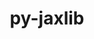 ---
title: "py-jaxlib"
layout: cache
categories: [package, develop]
meta: {"versions": ["0.4.23", "0.4.3", "0.4.30", "0.4.31"], "compilers": ["gcc@=11.4.0", "gcc@=9.4.0"], "oss": ["ubuntu20.04", "ubuntu22.04"], "platforms": ["linux"], "targets": ["neoverse_v1", "ppc64le", "x86_64_v3"], "stacks": ["e4s", "e4s-neoverse_v1", "e4s-power", "ml-linux-x86_64-cpu", "ml-linux-x86_64-cuda", "root"], "num_specs": 104, "num_specs_by_stack": {"root": 104, "e4s-power": 2, "e4s-neoverse_v1": 3, "ml-linux-x86_64-cuda": 5, "ml-linux-x86_64-cpu": 5, "e4s": 3}}
spec_details: [{"hash": "nntfherfymv25633htbvyxkzvrgdyaji", "compiler": "gcc@=9.4.0", "versions": ["0.4.3"], "os": "ubuntu20.04", "platform": "linux", "target": "ppc64le", "variants": ["build_system=python_pip", "+cuda", "cuda_arch=70", "+nccl"], "stacks": ["root"], "size": "-", "tarball": "https://binaries.spack.io/develop/build_cache/linux-ubuntu20.04-ppc64le/gcc-9.4.0/py-jaxlib-0.4.3/linux-ubuntu20.04-ppc64le-gcc-9.4.0-py-jaxlib-0.4.3-nntfherfymv25633htbvyxkzvrgdyaji.spack"}, {"hash": "clje7fkpceubfgg6ws27oqv65dinsjg2", "compiler": "gcc@=9.4.0", "versions": ["0.4.3"], "os": "ubuntu20.04", "platform": "linux", "target": "ppc64le", "variants": ["build_system=python_pip", "+cuda", "cuda_arch=70", "+nccl"], "stacks": ["root"], "size": "-", "tarball": "https://binaries.spack.io/develop/build_cache/linux-ubuntu20.04-ppc64le/gcc-9.4.0/py-jaxlib-0.4.3/linux-ubuntu20.04-ppc64le-gcc-9.4.0-py-jaxlib-0.4.3-clje7fkpceubfgg6ws27oqv65dinsjg2.spack"}, {"hash": "3no2qofm3l5owxibjjbk7opf4zzcwise", "compiler": "gcc@=9.4.0", "versions": ["0.4.3"], "os": "ubuntu20.04", "platform": "linux", "target": "ppc64le", "variants": ["build_system=python_pip", "+cuda", "cuda_arch=70", "+nccl"], "stacks": ["root"], "size": "-", "tarball": "https://binaries.spack.io/develop/build_cache/linux-ubuntu20.04-ppc64le/gcc-9.4.0/py-jaxlib-0.4.3/linux-ubuntu20.04-ppc64le-gcc-9.4.0-py-jaxlib-0.4.3-3no2qofm3l5owxibjjbk7opf4zzcwise.spack"}, {"hash": "ibgegbc345wtgybw6ymg6hrmlwdoqz2a", "compiler": "gcc@=9.4.0", "versions": ["0.4.3"], "os": "ubuntu20.04", "platform": "linux", "target": "ppc64le", "variants": ["build_system=python_pip", "+cuda", "cuda_arch=70", "+nccl"], "stacks": ["root"], "size": "-", "tarball": "https://binaries.spack.io/develop/build_cache/linux-ubuntu20.04-ppc64le/gcc-9.4.0/py-jaxlib-0.4.3/linux-ubuntu20.04-ppc64le-gcc-9.4.0-py-jaxlib-0.4.3-ibgegbc345wtgybw6ymg6hrmlwdoqz2a.spack"}, {"hash": "zfupoo3jte5at7wsnilsneavvwzb6sok", "compiler": "gcc@=9.4.0", "versions": ["0.4.3"], "os": "ubuntu20.04", "platform": "linux", "target": "ppc64le", "variants": ["build_system=python_pip", "+cuda", "cuda_arch=70", "+nccl"], "stacks": ["root"], "size": "-", "tarball": "https://binaries.spack.io/develop/build_cache/linux-ubuntu20.04-ppc64le/gcc-9.4.0/py-jaxlib-0.4.3/linux-ubuntu20.04-ppc64le-gcc-9.4.0-py-jaxlib-0.4.3-zfupoo3jte5at7wsnilsneavvwzb6sok.spack"}, {"hash": "oixwnovszff2uqmxmrdvyxl2s6ms5b2y", "compiler": "gcc@=9.4.0", "versions": ["0.4.3"], "os": "ubuntu20.04", "platform": "linux", "target": "ppc64le", "variants": ["build_system=python_pip", "+cuda", "cuda_arch=70", "+nccl"], "stacks": ["root"], "size": "-", "tarball": "https://binaries.spack.io/develop/build_cache/linux-ubuntu20.04-ppc64le/gcc-9.4.0/py-jaxlib-0.4.3/linux-ubuntu20.04-ppc64le-gcc-9.4.0-py-jaxlib-0.4.3-oixwnovszff2uqmxmrdvyxl2s6ms5b2y.spack"}, {"hash": "l6idh5wvpmvnp6xyhm6hokb6hav5qjob", "compiler": "gcc@=9.4.0", "versions": ["0.4.3"], "os": "ubuntu20.04", "platform": "linux", "target": "ppc64le", "variants": ["build_system=python_pip", "+cuda", "cuda_arch=70", "+nccl"], "stacks": ["root", "e4s-power"], "size": "-", "tarball": "https://binaries.spack.io/develop/build_cache/linux-ubuntu20.04-ppc64le/gcc-9.4.0/py-jaxlib-0.4.3/linux-ubuntu20.04-ppc64le-gcc-9.4.0-py-jaxlib-0.4.3-l6idh5wvpmvnp6xyhm6hokb6hav5qjob.spack"}, {"hash": "yoya4fgtpunq3fmqo3n3tgjlbvpc7jwk", "compiler": "gcc@=9.4.0", "versions": ["0.4.3"], "os": "ubuntu20.04", "platform": "linux", "target": "ppc64le", "variants": ["build_system=python_pip", "+cuda", "cuda_arch=70", "+nccl"], "stacks": ["root"], "size": "-", "tarball": "https://binaries.spack.io/develop/build_cache/linux-ubuntu20.04-ppc64le/gcc-9.4.0/py-jaxlib-0.4.3/linux-ubuntu20.04-ppc64le-gcc-9.4.0-py-jaxlib-0.4.3-yoya4fgtpunq3fmqo3n3tgjlbvpc7jwk.spack"}, {"hash": "qxrv32c3se6dvoa3yxkkghx45ljqweff", "compiler": "gcc@=9.4.0", "versions": ["0.4.3"], "os": "ubuntu20.04", "platform": "linux", "target": "ppc64le", "variants": ["build_system=python_pip", "+cuda", "cuda_arch=70", "+nccl"], "stacks": ["root"], "size": "-", "tarball": "https://binaries.spack.io/develop/build_cache/linux-ubuntu20.04-ppc64le/gcc-9.4.0/py-jaxlib-0.4.3/linux-ubuntu20.04-ppc64le-gcc-9.4.0-py-jaxlib-0.4.3-qxrv32c3se6dvoa3yxkkghx45ljqweff.spack"}, {"hash": "ntjtpedukfjrj3zj5cwd7vs34atxjlve", "compiler": "gcc@=9.4.0", "versions": ["0.4.3"], "os": "ubuntu20.04", "platform": "linux", "target": "ppc64le", "variants": ["build_system=python_pip", "+cuda", "cuda_arch=70", "+nccl"], "stacks": ["root"], "size": "-", "tarball": "https://binaries.spack.io/develop/build_cache/linux-ubuntu20.04-ppc64le/gcc-9.4.0/py-jaxlib-0.4.3/linux-ubuntu20.04-ppc64le-gcc-9.4.0-py-jaxlib-0.4.3-ntjtpedukfjrj3zj5cwd7vs34atxjlve.spack"}, {"hash": "2uvq2be4shsz3xwl4xepux7yjhccbz3i", "compiler": "gcc@=9.4.0", "versions": ["0.4.3"], "os": "ubuntu20.04", "platform": "linux", "target": "ppc64le", "variants": ["build_system=python_pip", "+cuda", "cuda_arch=70", "+nccl"], "stacks": ["root"], "size": "-", "tarball": "https://binaries.spack.io/develop/build_cache/linux-ubuntu20.04-ppc64le/gcc-9.4.0/py-jaxlib-0.4.3/linux-ubuntu20.04-ppc64le-gcc-9.4.0-py-jaxlib-0.4.3-2uvq2be4shsz3xwl4xepux7yjhccbz3i.spack"}, {"hash": "l5uoyx3kmbgth3s2qti2gis72ibahydq", "compiler": "gcc@=9.4.0", "versions": ["0.4.3"], "os": "ubuntu20.04", "platform": "linux", "target": "ppc64le", "variants": ["build_system=python_pip", "+cuda", "cuda_arch=70", "+nccl"], "stacks": ["root"], "size": "-", "tarball": "https://binaries.spack.io/develop/build_cache/linux-ubuntu20.04-ppc64le/gcc-9.4.0/py-jaxlib-0.4.3/linux-ubuntu20.04-ppc64le-gcc-9.4.0-py-jaxlib-0.4.3-l5uoyx3kmbgth3s2qti2gis72ibahydq.spack"}, {"hash": "2wivnye5gb2biedoqs25h2wwj56ya5ut", "compiler": "gcc@=9.4.0", "versions": ["0.4.3"], "os": "ubuntu20.04", "platform": "linux", "target": "ppc64le", "variants": ["build_system=python_pip", "+cuda", "cuda_arch=70", "+nccl"], "stacks": ["root", "e4s-power"], "size": "-", "tarball": "https://binaries.spack.io/develop/build_cache/linux-ubuntu20.04-ppc64le/gcc-9.4.0/py-jaxlib-0.4.3/linux-ubuntu20.04-ppc64le-gcc-9.4.0-py-jaxlib-0.4.3-2wivnye5gb2biedoqs25h2wwj56ya5ut.spack"}, {"hash": "uvz35ggcmqo2esubrdgpij465rz7srdy", "compiler": "gcc@=9.4.0", "versions": ["0.4.3"], "os": "ubuntu20.04", "platform": "linux", "target": "ppc64le", "variants": ["build_system=python_pip", "+cuda", "cuda_arch=70", "+nccl"], "stacks": ["root"], "size": "-", "tarball": "https://binaries.spack.io/develop/build_cache/linux-ubuntu20.04-ppc64le/gcc-9.4.0/py-jaxlib-0.4.3/linux-ubuntu20.04-ppc64le-gcc-9.4.0-py-jaxlib-0.4.3-uvz35ggcmqo2esubrdgpij465rz7srdy.spack"}, {"hash": "3aphfngzz5eldvwsu2ztcozqtwmgegi4", "compiler": "gcc@=11.4.0", "versions": ["0.4.30"], "os": "ubuntu22.04", "platform": "linux", "target": "neoverse_v1", "variants": ["build_system=python_pip", "~cuda"], "stacks": ["root"], "size": "-", "tarball": "https://binaries.spack.io/develop/build_cache/linux-ubuntu22.04-neoverse_v1/gcc-11.4.0/py-jaxlib-0.4.30/linux-ubuntu22.04-neoverse_v1-gcc-11.4.0-py-jaxlib-0.4.30-3aphfngzz5eldvwsu2ztcozqtwmgegi4.spack"}, {"hash": "vsmhw2ftmdym25b7lvuwe7i6kf32vb3j", "compiler": "gcc@=11.4.0", "versions": ["0.4.30"], "os": "ubuntu22.04", "platform": "linux", "target": "neoverse_v1", "variants": ["build_system=python_pip", "~cuda"], "stacks": ["root"], "size": "-", "tarball": "https://binaries.spack.io/develop/build_cache/linux-ubuntu22.04-neoverse_v1/gcc-11.4.0/py-jaxlib-0.4.30/linux-ubuntu22.04-neoverse_v1-gcc-11.4.0-py-jaxlib-0.4.30-vsmhw2ftmdym25b7lvuwe7i6kf32vb3j.spack"}, {"hash": "2nomwnpu2aodnya5jkmaji3bowjsmmbs", "compiler": "gcc@=11.4.0", "versions": ["0.4.30"], "os": "ubuntu22.04", "platform": "linux", "target": "neoverse_v1", "variants": ["build_system=python_pip", "~cuda"], "stacks": ["root"], "size": "-", "tarball": "https://binaries.spack.io/develop/build_cache/linux-ubuntu22.04-neoverse_v1/gcc-11.4.0/py-jaxlib-0.4.30/linux-ubuntu22.04-neoverse_v1-gcc-11.4.0-py-jaxlib-0.4.30-2nomwnpu2aodnya5jkmaji3bowjsmmbs.spack"}, {"hash": "r2lbsfrqhzmykmcy7l4qmd5sffglg7qp", "compiler": "gcc@=11.4.0", "versions": ["0.4.30"], "os": "ubuntu22.04", "platform": "linux", "target": "neoverse_v1", "variants": ["build_system=python_pip", "~cuda"], "stacks": ["root"], "size": "-", "tarball": "https://binaries.spack.io/develop/build_cache/linux-ubuntu22.04-neoverse_v1/gcc-11.4.0/py-jaxlib-0.4.30/linux-ubuntu22.04-neoverse_v1-gcc-11.4.0-py-jaxlib-0.4.30-r2lbsfrqhzmykmcy7l4qmd5sffglg7qp.spack"}, {"hash": "tjw5x4qpfk3odnllgqcbkiwyvumqiny3", "compiler": "gcc@=11.4.0", "versions": ["0.4.30"], "os": "ubuntu22.04", "platform": "linux", "target": "neoverse_v1", "variants": ["build_system=python_pip", "~cuda"], "stacks": ["root"], "size": "-", "tarball": "https://binaries.spack.io/develop/build_cache/linux-ubuntu22.04-neoverse_v1/gcc-11.4.0/py-jaxlib-0.4.30/linux-ubuntu22.04-neoverse_v1-gcc-11.4.0-py-jaxlib-0.4.30-tjw5x4qpfk3odnllgqcbkiwyvumqiny3.spack"}, {"hash": "gowz77ffsnzhrktikqsovae6zyhgciik", "compiler": "gcc@=11.4.0", "versions": ["0.4.30"], "os": "ubuntu22.04", "platform": "linux", "target": "neoverse_v1", "variants": ["build_system=python_pip", "~cuda"], "stacks": ["root"], "size": "-", "tarball": "https://binaries.spack.io/develop/build_cache/linux-ubuntu22.04-neoverse_v1/gcc-11.4.0/py-jaxlib-0.4.30/linux-ubuntu22.04-neoverse_v1-gcc-11.4.0-py-jaxlib-0.4.30-gowz77ffsnzhrktikqsovae6zyhgciik.spack"}, {"hash": "bfxlvdqyk4y2w444kcpnnjdg5pl3qjlj", "compiler": "gcc@=11.4.0", "versions": ["0.4.30"], "os": "ubuntu22.04", "platform": "linux", "target": "neoverse_v1", "variants": ["build_system=python_pip", "~cuda"], "stacks": ["root"], "size": "-", "tarball": "https://binaries.spack.io/develop/build_cache/linux-ubuntu22.04-neoverse_v1/gcc-11.4.0/py-jaxlib-0.4.30/linux-ubuntu22.04-neoverse_v1-gcc-11.4.0-py-jaxlib-0.4.30-bfxlvdqyk4y2w444kcpnnjdg5pl3qjlj.spack"}, {"hash": "aqk5p4tuamuypzwhvg7fw3tfeiqyrvoc", "compiler": "gcc@=11.4.0", "versions": ["0.4.30"], "os": "ubuntu22.04", "platform": "linux", "target": "neoverse_v1", "variants": ["build_system=python_pip", "~cuda"], "stacks": ["root"], "size": "-", "tarball": "https://binaries.spack.io/develop/build_cache/linux-ubuntu22.04-neoverse_v1/gcc-11.4.0/py-jaxlib-0.4.30/linux-ubuntu22.04-neoverse_v1-gcc-11.4.0-py-jaxlib-0.4.30-aqk5p4tuamuypzwhvg7fw3tfeiqyrvoc.spack"}, {"hash": "yfzenu2phsl72dq5y4vl2nxuztj3ye2n", "compiler": "gcc@=11.4.0", "versions": ["0.4.30"], "os": "ubuntu22.04", "platform": "linux", "target": "neoverse_v1", "variants": ["build_system=python_pip", "~cuda"], "stacks": ["root"], "size": "-", "tarball": "https://binaries.spack.io/develop/build_cache/linux-ubuntu22.04-neoverse_v1/gcc-11.4.0/py-jaxlib-0.4.30/linux-ubuntu22.04-neoverse_v1-gcc-11.4.0-py-jaxlib-0.4.30-yfzenu2phsl72dq5y4vl2nxuztj3ye2n.spack"}, {"hash": "niamaa7pjrydm2o6mxj5amrp776rdeja", "compiler": "gcc@=11.4.0", "versions": ["0.4.30"], "os": "ubuntu22.04", "platform": "linux", "target": "neoverse_v1", "variants": ["build_system=python_pip", "~cuda"], "stacks": ["root"], "size": "-", "tarball": "https://binaries.spack.io/develop/build_cache/linux-ubuntu22.04-neoverse_v1/gcc-11.4.0/py-jaxlib-0.4.30/linux-ubuntu22.04-neoverse_v1-gcc-11.4.0-py-jaxlib-0.4.30-niamaa7pjrydm2o6mxj5amrp776rdeja.spack"}, {"hash": "axktucpgm4qbguwtpe5wjaq5xet6kgdc", "compiler": "gcc@=11.4.0", "versions": ["0.4.30"], "os": "ubuntu22.04", "platform": "linux", "target": "neoverse_v1", "variants": ["build_system=python_pip", "~cuda"], "stacks": ["root"], "size": "-", "tarball": "https://binaries.spack.io/develop/build_cache/linux-ubuntu22.04-neoverse_v1/gcc-11.4.0/py-jaxlib-0.4.30/linux-ubuntu22.04-neoverse_v1-gcc-11.4.0-py-jaxlib-0.4.30-axktucpgm4qbguwtpe5wjaq5xet6kgdc.spack"}, {"hash": "m4bomom4mxcxngchputmvgscuhzvkdgi", "compiler": "gcc@=11.4.0", "versions": ["0.4.31"], "os": "ubuntu22.04", "platform": "linux", "target": "neoverse_v1", "variants": ["build_system=python_pip", "~cuda"], "stacks": ["root", "e4s-neoverse_v1"], "size": "-", "tarball": "https://binaries.spack.io/develop/build_cache/linux-ubuntu22.04-neoverse_v1/gcc-11.4.0/py-jaxlib-0.4.31/linux-ubuntu22.04-neoverse_v1-gcc-11.4.0-py-jaxlib-0.4.31-m4bomom4mxcxngchputmvgscuhzvkdgi.spack"}, {"hash": "wl5u5wljtoeo3vjj3cini4l6h2oipj3q", "compiler": "gcc@=11.4.0", "versions": ["0.4.30"], "os": "ubuntu22.04", "platform": "linux", "target": "neoverse_v1", "variants": ["build_system=python_pip", "~cuda"], "stacks": ["root", "e4s-neoverse_v1"], "size": "-", "tarball": "https://binaries.spack.io/develop/build_cache/linux-ubuntu22.04-neoverse_v1/gcc-11.4.0/py-jaxlib-0.4.30/linux-ubuntu22.04-neoverse_v1-gcc-11.4.0-py-jaxlib-0.4.30-wl5u5wljtoeo3vjj3cini4l6h2oipj3q.spack"}, {"hash": "u5obudur7rpwpueo4576tj5aejy7y6lr", "compiler": "gcc@=11.4.0", "versions": ["0.4.31"], "os": "ubuntu22.04", "platform": "linux", "target": "neoverse_v1", "variants": ["build_system=python_pip", "~cuda"], "stacks": ["root", "e4s-neoverse_v1"], "size": "-", "tarball": "https://binaries.spack.io/develop/build_cache/linux-ubuntu22.04-neoverse_v1/gcc-11.4.0/py-jaxlib-0.4.31/linux-ubuntu22.04-neoverse_v1-gcc-11.4.0-py-jaxlib-0.4.31-u5obudur7rpwpueo4576tj5aejy7y6lr.spack"}, {"hash": "kjsriahq6miemrgguznysknmbnxxpj4m", "compiler": "gcc@=11.4.0", "versions": ["0.4.30"], "os": "ubuntu22.04", "platform": "linux", "target": "neoverse_v1", "variants": ["build_system=python_pip", "~cuda"], "stacks": ["root"], "size": "-", "tarball": "https://binaries.spack.io/develop/build_cache/linux-ubuntu22.04-neoverse_v1/gcc-11.4.0/py-jaxlib-0.4.30/linux-ubuntu22.04-neoverse_v1-gcc-11.4.0-py-jaxlib-0.4.30-kjsriahq6miemrgguznysknmbnxxpj4m.spack"}, {"hash": "qkw7qlb6hg33shlsegcgqlwr23oopkvo", "compiler": "gcc@=11.4.0", "versions": ["0.4.23"], "os": "ubuntu22.04", "platform": "linux", "target": "x86_64_v3", "variants": ["build_system=python_pip", "~cuda"], "stacks": ["root"], "size": "-", "tarball": "https://binaries.spack.io/develop/build_cache/linux-ubuntu22.04-x86_64_v3/gcc-11.4.0/py-jaxlib-0.4.23/linux-ubuntu22.04-x86_64_v3-gcc-11.4.0-py-jaxlib-0.4.23-qkw7qlb6hg33shlsegcgqlwr23oopkvo.spack"}, {"hash": "733yexqemzptlgvzqgl362wcblzfqxtf", "compiler": "gcc@=11.4.0", "versions": ["0.4.23"], "os": "ubuntu22.04", "platform": "linux", "target": "x86_64_v3", "variants": ["build_system=python_pip", "+cuda", "cuda_arch=80", "+nccl"], "stacks": ["root"], "size": "-", "tarball": "https://binaries.spack.io/develop/build_cache/linux-ubuntu22.04-x86_64_v3/gcc-11.4.0/py-jaxlib-0.4.23/linux-ubuntu22.04-x86_64_v3-gcc-11.4.0-py-jaxlib-0.4.23-733yexqemzptlgvzqgl362wcblzfqxtf.spack"}, {"hash": "vfpw4khdwbpv7jx7xshrm7r3rufnfdug", "compiler": "gcc@=11.4.0", "versions": ["0.4.23"], "os": "ubuntu22.04", "platform": "linux", "target": "x86_64_v3", "variants": ["build_system=python_pip", "+cuda", "cuda_arch=80", "+nccl"], "stacks": ["ml-linux-x86_64-cuda", "root"], "size": "-", "tarball": "https://binaries.spack.io/develop/build_cache/linux-ubuntu22.04-x86_64_v3/gcc-11.4.0/py-jaxlib-0.4.23/linux-ubuntu22.04-x86_64_v3-gcc-11.4.0-py-jaxlib-0.4.23-vfpw4khdwbpv7jx7xshrm7r3rufnfdug.spack"}, {"hash": "jm3ap5j4e7wkwbg23ffxz7dkho5vl25a", "compiler": "gcc@=11.4.0", "versions": ["0.4.23"], "os": "ubuntu22.04", "platform": "linux", "target": "x86_64_v3", "variants": ["build_system=python_pip", "+cuda", "cuda_arch=80", "+nccl"], "stacks": ["root"], "size": "-", "tarball": "https://binaries.spack.io/develop/build_cache/linux-ubuntu22.04-x86_64_v3/gcc-11.4.0/py-jaxlib-0.4.23/linux-ubuntu22.04-x86_64_v3-gcc-11.4.0-py-jaxlib-0.4.23-jm3ap5j4e7wkwbg23ffxz7dkho5vl25a.spack"}, {"hash": "lamj4ytpumni5qj6eqfmfhl44dd2s7n3", "compiler": "gcc@=11.4.0", "versions": ["0.4.23"], "os": "ubuntu22.04", "platform": "linux", "target": "x86_64_v3", "variants": ["build_system=python_pip", "+cuda", "cuda_arch=80", "+nccl"], "stacks": ["root"], "size": "-", "tarball": "https://binaries.spack.io/develop/build_cache/linux-ubuntu22.04-x86_64_v3/gcc-11.4.0/py-jaxlib-0.4.23/linux-ubuntu22.04-x86_64_v3-gcc-11.4.0-py-jaxlib-0.4.23-lamj4ytpumni5qj6eqfmfhl44dd2s7n3.spack"}, {"hash": "zwdnge5odzqpx5xj53hjs4g2qoevhfkd", "compiler": "gcc@=11.4.0", "versions": ["0.4.23"], "os": "ubuntu22.04", "platform": "linux", "target": "x86_64_v3", "variants": ["build_system=python_pip", "~cuda"], "stacks": ["root"], "size": "-", "tarball": "https://binaries.spack.io/develop/build_cache/linux-ubuntu22.04-x86_64_v3/gcc-11.4.0/py-jaxlib-0.4.23/linux-ubuntu22.04-x86_64_v3-gcc-11.4.0-py-jaxlib-0.4.23-zwdnge5odzqpx5xj53hjs4g2qoevhfkd.spack"}, {"hash": "m6ysfkrh6rzc4kivjyyfzetoiqgq7ila", "compiler": "gcc@=11.4.0", "versions": ["0.4.23"], "os": "ubuntu22.04", "platform": "linux", "target": "x86_64_v3", "variants": ["build_system=python_pip", "~cuda"], "stacks": ["root"], "size": "-", "tarball": "https://binaries.spack.io/develop/build_cache/linux-ubuntu22.04-x86_64_v3/gcc-11.4.0/py-jaxlib-0.4.23/linux-ubuntu22.04-x86_64_v3-gcc-11.4.0-py-jaxlib-0.4.23-m6ysfkrh6rzc4kivjyyfzetoiqgq7ila.spack"}, {"hash": "3im3pgnx5un6ysjcpmxv3akrpncjeyr5", "compiler": "gcc@=11.4.0", "versions": ["0.4.23"], "os": "ubuntu22.04", "platform": "linux", "target": "x86_64_v3", "variants": ["build_system=python_pip", "+cuda", "cuda_arch=80", "+nccl"], "stacks": ["root"], "size": "-", "tarball": "https://binaries.spack.io/develop/build_cache/linux-ubuntu22.04-x86_64_v3/gcc-11.4.0/py-jaxlib-0.4.23/linux-ubuntu22.04-x86_64_v3-gcc-11.4.0-py-jaxlib-0.4.23-3im3pgnx5un6ysjcpmxv3akrpncjeyr5.spack"}, {"hash": "uvqe56hr3bo3icse27u7sf7grqcgsk5d", "compiler": "gcc@=11.4.0", "versions": ["0.4.23"], "os": "ubuntu22.04", "platform": "linux", "target": "x86_64_v3", "variants": ["build_system=python_pip", "+cuda", "cuda_arch=80", "+nccl"], "stacks": ["root"], "size": "-", "tarball": "https://binaries.spack.io/develop/build_cache/linux-ubuntu22.04-x86_64_v3/gcc-11.4.0/py-jaxlib-0.4.23/linux-ubuntu22.04-x86_64_v3-gcc-11.4.0-py-jaxlib-0.4.23-uvqe56hr3bo3icse27u7sf7grqcgsk5d.spack"}, {"hash": "3l3lulsd2mwukjs7hoghxwmfyf6dy3zp", "compiler": "gcc@=11.4.0", "versions": ["0.4.23"], "os": "ubuntu22.04", "platform": "linux", "target": "x86_64_v3", "variants": ["build_system=python_pip", "~cuda"], "stacks": ["root"], "size": "-", "tarball": "https://binaries.spack.io/develop/build_cache/linux-ubuntu22.04-x86_64_v3/gcc-11.4.0/py-jaxlib-0.4.23/linux-ubuntu22.04-x86_64_v3-gcc-11.4.0-py-jaxlib-0.4.23-3l3lulsd2mwukjs7hoghxwmfyf6dy3zp.spack"}, {"hash": "35xy7s56m6nopngu2gasxtxacmxkgzue", "compiler": "gcc@=11.4.0", "versions": ["0.4.23"], "os": "ubuntu22.04", "platform": "linux", "target": "x86_64_v3", "variants": ["build_system=python_pip", "+cuda", "cuda_arch=80", "+nccl"], "stacks": ["root"], "size": "-", "tarball": "https://binaries.spack.io/develop/build_cache/linux-ubuntu22.04-x86_64_v3/gcc-11.4.0/py-jaxlib-0.4.23/linux-ubuntu22.04-x86_64_v3-gcc-11.4.0-py-jaxlib-0.4.23-35xy7s56m6nopngu2gasxtxacmxkgzue.spack"}, {"hash": "lq4a7k7qtnn5cw3ah3it25y2gq5mfwtf", "compiler": "gcc@=11.4.0", "versions": ["0.4.23"], "os": "ubuntu22.04", "platform": "linux", "target": "x86_64_v3", "variants": ["build_system=python_pip", "+cuda", "cuda_arch=80", "+nccl"], "stacks": ["root"], "size": "-", "tarball": "https://binaries.spack.io/develop/build_cache/linux-ubuntu22.04-x86_64_v3/gcc-11.4.0/py-jaxlib-0.4.23/linux-ubuntu22.04-x86_64_v3-gcc-11.4.0-py-jaxlib-0.4.23-lq4a7k7qtnn5cw3ah3it25y2gq5mfwtf.spack"}, {"hash": "42on52xqvb6qhxqr6t65c2wlk2m6qyf4", "compiler": "gcc@=11.4.0", "versions": ["0.4.30"], "os": "ubuntu22.04", "platform": "linux", "target": "x86_64_v3", "variants": ["build_system=python_pip", "~cuda"], "stacks": ["root"], "size": "-", "tarball": "https://binaries.spack.io/develop/build_cache/linux-ubuntu22.04-x86_64_v3/gcc-11.4.0/py-jaxlib-0.4.30/linux-ubuntu22.04-x86_64_v3-gcc-11.4.0-py-jaxlib-0.4.30-42on52xqvb6qhxqr6t65c2wlk2m6qyf4.spack"}, {"hash": "fy3lu2lffpikvz6wzw5mayfyyxino4d5", "compiler": "gcc@=11.4.0", "versions": ["0.4.23"], "os": "ubuntu22.04", "platform": "linux", "target": "x86_64_v3", "variants": ["build_system=python_pip", "+cuda", "cuda_arch=80", "+nccl"], "stacks": ["root"], "size": "-", "tarball": "https://binaries.spack.io/develop/build_cache/linux-ubuntu22.04-x86_64_v3/gcc-11.4.0/py-jaxlib-0.4.23/linux-ubuntu22.04-x86_64_v3-gcc-11.4.0-py-jaxlib-0.4.23-fy3lu2lffpikvz6wzw5mayfyyxino4d5.spack"}, {"hash": "tffshr43tpvbgtgrtv6qek3fbds7vrns", "compiler": "gcc@=11.4.0", "versions": ["0.4.23"], "os": "ubuntu22.04", "platform": "linux", "target": "x86_64_v3", "variants": ["build_system=python_pip", "~cuda"], "stacks": ["root"], "size": "-", "tarball": "https://binaries.spack.io/develop/build_cache/linux-ubuntu22.04-x86_64_v3/gcc-11.4.0/py-jaxlib-0.4.23/linux-ubuntu22.04-x86_64_v3-gcc-11.4.0-py-jaxlib-0.4.23-tffshr43tpvbgtgrtv6qek3fbds7vrns.spack"}, {"hash": "kfvmagdbxrtnmoce65st5aqo5uq4yuxq", "compiler": "gcc@=11.4.0", "versions": ["0.4.23"], "os": "ubuntu22.04", "platform": "linux", "target": "x86_64_v3", "variants": ["build_system=python_pip", "~cuda"], "stacks": ["root"], "size": "-", "tarball": "https://binaries.spack.io/develop/build_cache/linux-ubuntu22.04-x86_64_v3/gcc-11.4.0/py-jaxlib-0.4.23/linux-ubuntu22.04-x86_64_v3-gcc-11.4.0-py-jaxlib-0.4.23-kfvmagdbxrtnmoce65st5aqo5uq4yuxq.spack"}, {"hash": "cqepx2qcvfhlx7verllplylrxj6qqmd7", "compiler": "gcc@=11.4.0", "versions": ["0.4.23"], "os": "ubuntu22.04", "platform": "linux", "target": "x86_64_v3", "variants": ["build_system=python_pip", "~cuda"], "stacks": ["ml-linux-x86_64-cpu", "root"], "size": "-", "tarball": "https://binaries.spack.io/develop/build_cache/linux-ubuntu22.04-x86_64_v3/gcc-11.4.0/py-jaxlib-0.4.23/linux-ubuntu22.04-x86_64_v3-gcc-11.4.0-py-jaxlib-0.4.23-cqepx2qcvfhlx7verllplylrxj6qqmd7.spack"}, {"hash": "hvxbloafdyn3bzea2cw7d34fpkhnukpc", "compiler": "gcc@=11.4.0", "versions": ["0.4.23"], "os": "ubuntu22.04", "platform": "linux", "target": "x86_64_v3", "variants": ["build_system=python_pip", "+cuda", "cuda_arch=80", "+nccl"], "stacks": ["root"], "size": "-", "tarball": "https://binaries.spack.io/develop/build_cache/linux-ubuntu22.04-x86_64_v3/gcc-11.4.0/py-jaxlib-0.4.23/linux-ubuntu22.04-x86_64_v3-gcc-11.4.0-py-jaxlib-0.4.23-hvxbloafdyn3bzea2cw7d34fpkhnukpc.spack"}, {"hash": "2qwirp2o2wdd2pxensh4mtqpzwp6twkk", "compiler": "gcc@=11.4.0", "versions": ["0.4.23"], "os": "ubuntu22.04", "platform": "linux", "target": "x86_64_v3", "variants": ["build_system=python_pip", "~cuda"], "stacks": ["root"], "size": "-", "tarball": "https://binaries.spack.io/develop/build_cache/linux-ubuntu22.04-x86_64_v3/gcc-11.4.0/py-jaxlib-0.4.23/linux-ubuntu22.04-x86_64_v3-gcc-11.4.0-py-jaxlib-0.4.23-2qwirp2o2wdd2pxensh4mtqpzwp6twkk.spack"}, {"hash": "y5pnruy4ayahoag2wl65i56nfwmfboa5", "compiler": "gcc@=11.4.0", "versions": ["0.4.23"], "os": "ubuntu22.04", "platform": "linux", "target": "x86_64_v3", "variants": ["build_system=python_pip", "~cuda"], "stacks": ["root"], "size": "-", "tarball": "https://binaries.spack.io/develop/build_cache/linux-ubuntu22.04-x86_64_v3/gcc-11.4.0/py-jaxlib-0.4.23/linux-ubuntu22.04-x86_64_v3-gcc-11.4.0-py-jaxlib-0.4.23-y5pnruy4ayahoag2wl65i56nfwmfboa5.spack"}, {"hash": "lxzdlaj36ndxfggolhx4nlwuxm36jocr", "compiler": "gcc@=11.4.0", "versions": ["0.4.23"], "os": "ubuntu22.04", "platform": "linux", "target": "x86_64_v3", "variants": ["build_system=python_pip", "~cuda"], "stacks": ["root"], "size": "-", "tarball": "https://binaries.spack.io/develop/build_cache/linux-ubuntu22.04-x86_64_v3/gcc-11.4.0/py-jaxlib-0.4.23/linux-ubuntu22.04-x86_64_v3-gcc-11.4.0-py-jaxlib-0.4.23-lxzdlaj36ndxfggolhx4nlwuxm36jocr.spack"}, {"hash": "zs3rm3wtmbq4sjhecanelns4h5zb7x7t", "compiler": "gcc@=11.4.0", "versions": ["0.4.23"], "os": "ubuntu22.04", "platform": "linux", "target": "x86_64_v3", "variants": ["build_system=python_pip", "+cuda", "cuda_arch=80", "+nccl"], "stacks": ["root"], "size": "-", "tarball": "https://binaries.spack.io/develop/build_cache/linux-ubuntu22.04-x86_64_v3/gcc-11.4.0/py-jaxlib-0.4.23/linux-ubuntu22.04-x86_64_v3-gcc-11.4.0-py-jaxlib-0.4.23-zs3rm3wtmbq4sjhecanelns4h5zb7x7t.spack"}, {"hash": "cigb35nayzjqpxtl4b2gmnhxkoh6pqrk", "compiler": "gcc@=11.4.0", "versions": ["0.4.30"], "os": "ubuntu22.04", "platform": "linux", "target": "x86_64_v3", "variants": ["build_system=python_pip", "~cuda"], "stacks": ["root"], "size": "-", "tarball": "https://binaries.spack.io/develop/build_cache/linux-ubuntu22.04-x86_64_v3/gcc-11.4.0/py-jaxlib-0.4.30/linux-ubuntu22.04-x86_64_v3-gcc-11.4.0-py-jaxlib-0.4.30-cigb35nayzjqpxtl4b2gmnhxkoh6pqrk.spack"}, {"hash": "pawe6fotjfm6nrvuqrudcfhhafy536ku", "compiler": "gcc@=11.4.0", "versions": ["0.4.23"], "os": "ubuntu22.04", "platform": "linux", "target": "x86_64_v3", "variants": ["build_system=python_pip", "+cuda", "cuda_arch=80", "+nccl"], "stacks": ["root"], "size": "-", "tarball": "https://binaries.spack.io/develop/build_cache/linux-ubuntu22.04-x86_64_v3/gcc-11.4.0/py-jaxlib-0.4.23/linux-ubuntu22.04-x86_64_v3-gcc-11.4.0-py-jaxlib-0.4.23-pawe6fotjfm6nrvuqrudcfhhafy536ku.spack"}, {"hash": "62ysyu27ow7xthdvjyt3gqglfd7yts2q", "compiler": "gcc@=11.4.0", "versions": ["0.4.30"], "os": "ubuntu22.04", "platform": "linux", "target": "x86_64_v3", "variants": ["build_system=python_pip", "~cuda"], "stacks": ["root"], "size": "-", "tarball": "https://binaries.spack.io/develop/build_cache/linux-ubuntu22.04-x86_64_v3/gcc-11.4.0/py-jaxlib-0.4.30/linux-ubuntu22.04-x86_64_v3-gcc-11.4.0-py-jaxlib-0.4.30-62ysyu27ow7xthdvjyt3gqglfd7yts2q.spack"}, {"hash": "htrcnqikmgoumujvyg6ylxik4xgdy7r6", "compiler": "gcc@=11.4.0", "versions": ["0.4.23"], "os": "ubuntu22.04", "platform": "linux", "target": "x86_64_v3", "variants": ["build_system=python_pip", "+cuda", "cuda_arch=80", "+nccl"], "stacks": ["ml-linux-x86_64-cuda", "root"], "size": "-", "tarball": "https://binaries.spack.io/develop/build_cache/linux-ubuntu22.04-x86_64_v3/gcc-11.4.0/py-jaxlib-0.4.23/linux-ubuntu22.04-x86_64_v3-gcc-11.4.0-py-jaxlib-0.4.23-htrcnqikmgoumujvyg6ylxik4xgdy7r6.spack"}, {"hash": "6rsqi25axvq7wqh7en7dskjy5tlp7rzv", "compiler": "gcc@=11.4.0", "versions": ["0.4.30"], "os": "ubuntu22.04", "platform": "linux", "target": "x86_64_v3", "variants": ["build_system=python_pip", "+cuda", "cuda_arch=80", "+nccl"], "stacks": ["root"], "size": "-", "tarball": "https://binaries.spack.io/develop/build_cache/linux-ubuntu22.04-x86_64_v3/gcc-11.4.0/py-jaxlib-0.4.30/linux-ubuntu22.04-x86_64_v3-gcc-11.4.0-py-jaxlib-0.4.30-6rsqi25axvq7wqh7en7dskjy5tlp7rzv.spack"}, {"hash": "hwq75ykvc5bzp3rryv2c3xveccxwgocu", "compiler": "gcc@=11.4.0", "versions": ["0.4.23"], "os": "ubuntu22.04", "platform": "linux", "target": "x86_64_v3", "variants": ["build_system=python_pip", "+cuda", "cuda_arch=80", "+nccl"], "stacks": ["root"], "size": "-", "tarball": "https://binaries.spack.io/develop/build_cache/linux-ubuntu22.04-x86_64_v3/gcc-11.4.0/py-jaxlib-0.4.23/linux-ubuntu22.04-x86_64_v3-gcc-11.4.0-py-jaxlib-0.4.23-hwq75ykvc5bzp3rryv2c3xveccxwgocu.spack"}, {"hash": "sapllt6bwsmyzzf4uk7d6ttmypukbni5", "compiler": "gcc@=11.4.0", "versions": ["0.4.30"], "os": "ubuntu22.04", "platform": "linux", "target": "x86_64_v3", "variants": ["build_system=python_pip", "~cuda"], "stacks": ["root"], "size": "-", "tarball": "https://binaries.spack.io/develop/build_cache/linux-ubuntu22.04-x86_64_v3/gcc-11.4.0/py-jaxlib-0.4.30/linux-ubuntu22.04-x86_64_v3-gcc-11.4.0-py-jaxlib-0.4.30-sapllt6bwsmyzzf4uk7d6ttmypukbni5.spack"}, {"hash": "vlklqodqy5hrpx6xuupq4caksrshoqba", "compiler": "gcc@=11.4.0", "versions": ["0.4.23"], "os": "ubuntu22.04", "platform": "linux", "target": "x86_64_v3", "variants": ["build_system=python_pip", "~cuda"], "stacks": ["root"], "size": "-", "tarball": "https://binaries.spack.io/develop/build_cache/linux-ubuntu22.04-x86_64_v3/gcc-11.4.0/py-jaxlib-0.4.23/linux-ubuntu22.04-x86_64_v3-gcc-11.4.0-py-jaxlib-0.4.23-vlklqodqy5hrpx6xuupq4caksrshoqba.spack"}, {"hash": "22revbpocsyqv7kz55m37abotrcce4f3", "compiler": "gcc@=11.4.0", "versions": ["0.4.23"], "os": "ubuntu22.04", "platform": "linux", "target": "x86_64_v3", "variants": ["build_system=python_pip", "~cuda"], "stacks": ["root"], "size": "-", "tarball": "https://binaries.spack.io/develop/build_cache/linux-ubuntu22.04-x86_64_v3/gcc-11.4.0/py-jaxlib-0.4.23/linux-ubuntu22.04-x86_64_v3-gcc-11.4.0-py-jaxlib-0.4.23-22revbpocsyqv7kz55m37abotrcce4f3.spack"}, {"hash": "62xlevum3vkzmodox5u4glshb36xv7ak", "compiler": "gcc@=11.4.0", "versions": ["0.4.23"], "os": "ubuntu22.04", "platform": "linux", "target": "x86_64_v3", "variants": ["build_system=python_pip", "+cuda", "cuda_arch=80", "+nccl"], "stacks": ["root"], "size": "-", "tarball": "https://binaries.spack.io/develop/build_cache/linux-ubuntu22.04-x86_64_v3/gcc-11.4.0/py-jaxlib-0.4.23/linux-ubuntu22.04-x86_64_v3-gcc-11.4.0-py-jaxlib-0.4.23-62xlevum3vkzmodox5u4glshb36xv7ak.spack"}, {"hash": "ronccjifrhdivcppr7v4h7ytwjepvk5u", "compiler": "gcc@=11.4.0", "versions": ["0.4.30"], "os": "ubuntu22.04", "platform": "linux", "target": "x86_64_v3", "variants": ["build_system=python_pip", "~cuda"], "stacks": ["root"], "size": "-", "tarball": "https://binaries.spack.io/develop/build_cache/linux-ubuntu22.04-x86_64_v3/gcc-11.4.0/py-jaxlib-0.4.30/linux-ubuntu22.04-x86_64_v3-gcc-11.4.0-py-jaxlib-0.4.30-ronccjifrhdivcppr7v4h7ytwjepvk5u.spack"}, {"hash": "bmqkcso7zmok2rhowzm4thvbwrd5vk63", "compiler": "gcc@=11.4.0", "versions": ["0.4.23"], "os": "ubuntu22.04", "platform": "linux", "target": "x86_64_v3", "variants": ["build_system=python_pip", "~cuda"], "stacks": ["root"], "size": "-", "tarball": "https://binaries.spack.io/develop/build_cache/linux-ubuntu22.04-x86_64_v3/gcc-11.4.0/py-jaxlib-0.4.23/linux-ubuntu22.04-x86_64_v3-gcc-11.4.0-py-jaxlib-0.4.23-bmqkcso7zmok2rhowzm4thvbwrd5vk63.spack"}, {"hash": "x7soxtqsokcqasgirxxys33g7atv7sw2", "compiler": "gcc@=11.4.0", "versions": ["0.4.30"], "os": "ubuntu22.04", "platform": "linux", "target": "x86_64_v3", "variants": ["build_system=python_pip", "~cuda"], "stacks": ["root"], "size": "-", "tarball": "https://binaries.spack.io/develop/build_cache/linux-ubuntu22.04-x86_64_v3/gcc-11.4.0/py-jaxlib-0.4.30/linux-ubuntu22.04-x86_64_v3-gcc-11.4.0-py-jaxlib-0.4.30-x7soxtqsokcqasgirxxys33g7atv7sw2.spack"}, {"hash": "xugudnvrrgkjf3stc3s5ghgryqrnnrpw", "compiler": "gcc@=11.4.0", "versions": ["0.4.23"], "os": "ubuntu22.04", "platform": "linux", "target": "x86_64_v3", "variants": ["build_system=python_pip", "~cuda"], "stacks": ["ml-linux-x86_64-cpu", "root"], "size": "-", "tarball": "https://binaries.spack.io/develop/build_cache/linux-ubuntu22.04-x86_64_v3/gcc-11.4.0/py-jaxlib-0.4.23/linux-ubuntu22.04-x86_64_v3-gcc-11.4.0-py-jaxlib-0.4.23-xugudnvrrgkjf3stc3s5ghgryqrnnrpw.spack"}, {"hash": "eb37wthzg6d4s5fmdqhmyzwjex3a6mo6", "compiler": "gcc@=11.4.0", "versions": ["0.4.30"], "os": "ubuntu22.04", "platform": "linux", "target": "x86_64_v3", "variants": ["build_system=python_pip", "~cuda"], "stacks": ["root"], "size": "-", "tarball": "https://binaries.spack.io/develop/build_cache/linux-ubuntu22.04-x86_64_v3/gcc-11.4.0/py-jaxlib-0.4.30/linux-ubuntu22.04-x86_64_v3-gcc-11.4.0-py-jaxlib-0.4.30-eb37wthzg6d4s5fmdqhmyzwjex3a6mo6.spack"}, {"hash": "h6znkqoxc66xqzyolqpgm5kpbcx3zust", "compiler": "gcc@=11.4.0", "versions": ["0.4.30"], "os": "ubuntu22.04", "platform": "linux", "target": "x86_64_v3", "variants": ["build_system=python_pip", "+cuda", "cuda_arch=80", "+nccl"], "stacks": ["ml-linux-x86_64-cuda", "root"], "size": "-", "tarball": "https://binaries.spack.io/develop/build_cache/linux-ubuntu22.04-x86_64_v3/gcc-11.4.0/py-jaxlib-0.4.30/linux-ubuntu22.04-x86_64_v3-gcc-11.4.0-py-jaxlib-0.4.30-h6znkqoxc66xqzyolqpgm5kpbcx3zust.spack"}, {"hash": "fgjvqd4iy3uqbta7cwbkp5efvtrdovaf", "compiler": "gcc@=11.4.0", "versions": ["0.4.30"], "os": "ubuntu22.04", "platform": "linux", "target": "x86_64_v3", "variants": ["build_system=python_pip", "~cuda"], "stacks": ["root"], "size": "-", "tarball": "https://binaries.spack.io/develop/build_cache/linux-ubuntu22.04-x86_64_v3/gcc-11.4.0/py-jaxlib-0.4.30/linux-ubuntu22.04-x86_64_v3-gcc-11.4.0-py-jaxlib-0.4.30-fgjvqd4iy3uqbta7cwbkp5efvtrdovaf.spack"}, {"hash": "p6rxrvhrahs2yo75j2ss2b5yho7lhiry", "compiler": "gcc@=11.4.0", "versions": ["0.4.30"], "os": "ubuntu22.04", "platform": "linux", "target": "x86_64_v3", "variants": ["build_system=python_pip", "~cuda"], "stacks": ["root"], "size": "-", "tarball": "https://binaries.spack.io/develop/build_cache/linux-ubuntu22.04-x86_64_v3/gcc-11.4.0/py-jaxlib-0.4.30/linux-ubuntu22.04-x86_64_v3-gcc-11.4.0-py-jaxlib-0.4.30-p6rxrvhrahs2yo75j2ss2b5yho7lhiry.spack"}, {"hash": "imjpu7xhnwwakgvnjihcka5ueisuuf2a", "compiler": "gcc@=11.4.0", "versions": ["0.4.30"], "os": "ubuntu22.04", "platform": "linux", "target": "x86_64_v3", "variants": ["build_system=python_pip", "~cuda"], "stacks": ["root"], "size": "-", "tarball": "https://binaries.spack.io/develop/build_cache/linux-ubuntu22.04-x86_64_v3/gcc-11.4.0/py-jaxlib-0.4.30/linux-ubuntu22.04-x86_64_v3-gcc-11.4.0-py-jaxlib-0.4.30-imjpu7xhnwwakgvnjihcka5ueisuuf2a.spack"}, {"hash": "opebsfplvg3bpzev62igyjdz5c54fz62", "compiler": "gcc@=11.4.0", "versions": ["0.4.30"], "os": "ubuntu22.04", "platform": "linux", "target": "x86_64_v3", "variants": ["build_system=python_pip", "+cuda", "cuda_arch=80", "+nccl"], "stacks": ["root"], "size": "-", "tarball": "https://binaries.spack.io/develop/build_cache/linux-ubuntu22.04-x86_64_v3/gcc-11.4.0/py-jaxlib-0.4.30/linux-ubuntu22.04-x86_64_v3-gcc-11.4.0-py-jaxlib-0.4.30-opebsfplvg3bpzev62igyjdz5c54fz62.spack"}, {"hash": "w46q4vclixz2oefejhdglzrbuhhzam4y", "compiler": "gcc@=11.4.0", "versions": ["0.4.30"], "os": "ubuntu22.04", "platform": "linux", "target": "x86_64_v3", "variants": ["build_system=python_pip", "~cuda"], "stacks": ["root"], "size": "-", "tarball": "https://binaries.spack.io/develop/build_cache/linux-ubuntu22.04-x86_64_v3/gcc-11.4.0/py-jaxlib-0.4.30/linux-ubuntu22.04-x86_64_v3-gcc-11.4.0-py-jaxlib-0.4.30-w46q4vclixz2oefejhdglzrbuhhzam4y.spack"}, {"hash": "bcabk473sqkwyjup26zrfqdwuu73ydp3", "compiler": "gcc@=11.4.0", "versions": ["0.4.30"], "os": "ubuntu22.04", "platform": "linux", "target": "x86_64_v3", "variants": ["build_system=python_pip", "+cuda", "cuda_arch=80", "+nccl"], "stacks": ["root"], "size": "-", "tarball": "https://binaries.spack.io/develop/build_cache/linux-ubuntu22.04-x86_64_v3/gcc-11.4.0/py-jaxlib-0.4.30/linux-ubuntu22.04-x86_64_v3-gcc-11.4.0-py-jaxlib-0.4.30-bcabk473sqkwyjup26zrfqdwuu73ydp3.spack"}, {"hash": "vhlungefvkstwa44nihnhwjsydud6kxp", "compiler": "gcc@=11.4.0", "versions": ["0.4.30"], "os": "ubuntu22.04", "platform": "linux", "target": "x86_64_v3", "variants": ["build_system=python_pip", "+cuda", "cuda_arch=80", "+nccl"], "stacks": ["root"], "size": "-", "tarball": "https://binaries.spack.io/develop/build_cache/linux-ubuntu22.04-x86_64_v3/gcc-11.4.0/py-jaxlib-0.4.30/linux-ubuntu22.04-x86_64_v3-gcc-11.4.0-py-jaxlib-0.4.30-vhlungefvkstwa44nihnhwjsydud6kxp.spack"}, {"hash": "54rzditucsqmjfsmpqog35mwcovoxesa", "compiler": "gcc@=11.4.0", "versions": ["0.4.30"], "os": "ubuntu22.04", "platform": "linux", "target": "x86_64_v3", "variants": ["build_system=python_pip", "~cuda"], "stacks": ["root"], "size": "-", "tarball": "https://binaries.spack.io/develop/build_cache/linux-ubuntu22.04-x86_64_v3/gcc-11.4.0/py-jaxlib-0.4.30/linux-ubuntu22.04-x86_64_v3-gcc-11.4.0-py-jaxlib-0.4.30-54rzditucsqmjfsmpqog35mwcovoxesa.spack"}, {"hash": "qatksnikhpt22zg3mqmcgvgipcdjg5kn", "compiler": "gcc@=11.4.0", "versions": ["0.4.30"], "os": "ubuntu22.04", "platform": "linux", "target": "x86_64_v3", "variants": ["build_system=python_pip", "+cuda", "cuda_arch=80", "+nccl"], "stacks": ["root"], "size": "-", "tarball": "https://binaries.spack.io/develop/build_cache/linux-ubuntu22.04-x86_64_v3/gcc-11.4.0/py-jaxlib-0.4.30/linux-ubuntu22.04-x86_64_v3-gcc-11.4.0-py-jaxlib-0.4.30-qatksnikhpt22zg3mqmcgvgipcdjg5kn.spack"}, {"hash": "wcgfxmv34yl66i5mklzszeja7k5f65xw", "compiler": "gcc@=11.4.0", "versions": ["0.4.30"], "os": "ubuntu22.04", "platform": "linux", "target": "x86_64_v3", "variants": ["build_system=python_pip", "~cuda"], "stacks": ["root"], "size": "-", "tarball": "https://binaries.spack.io/develop/build_cache/linux-ubuntu22.04-x86_64_v3/gcc-11.4.0/py-jaxlib-0.4.30/linux-ubuntu22.04-x86_64_v3-gcc-11.4.0-py-jaxlib-0.4.30-wcgfxmv34yl66i5mklzszeja7k5f65xw.spack"}, {"hash": "ha46kz2rojn6awl44yulzuutqf6go2zh", "compiler": "gcc@=11.4.0", "versions": ["0.4.30"], "os": "ubuntu22.04", "platform": "linux", "target": "x86_64_v3", "variants": ["build_system=python_pip", "+cuda", "cuda_arch=80", "+nccl"], "stacks": ["root"], "size": "-", "tarball": "https://binaries.spack.io/develop/build_cache/linux-ubuntu22.04-x86_64_v3/gcc-11.4.0/py-jaxlib-0.4.30/linux-ubuntu22.04-x86_64_v3-gcc-11.4.0-py-jaxlib-0.4.30-ha46kz2rojn6awl44yulzuutqf6go2zh.spack"}, {"hash": "yh7l57dskwewmbxjob5zgkqlx7dqthux", "compiler": "gcc@=11.4.0", "versions": ["0.4.30"], "os": "ubuntu22.04", "platform": "linux", "target": "x86_64_v3", "variants": ["build_system=python_pip", "~cuda"], "stacks": ["root"], "size": "-", "tarball": "https://binaries.spack.io/develop/build_cache/linux-ubuntu22.04-x86_64_v3/gcc-11.4.0/py-jaxlib-0.4.30/linux-ubuntu22.04-x86_64_v3-gcc-11.4.0-py-jaxlib-0.4.30-yh7l57dskwewmbxjob5zgkqlx7dqthux.spack"}, {"hash": "gduou7gvs7req6bs25xhexc3dymmwdwc", "compiler": "gcc@=11.4.0", "versions": ["0.4.30"], "os": "ubuntu22.04", "platform": "linux", "target": "x86_64_v3", "variants": ["build_system=python_pip", "+cuda", "cuda_arch=80", "+nccl"], "stacks": ["root"], "size": "-", "tarball": "https://binaries.spack.io/develop/build_cache/linux-ubuntu22.04-x86_64_v3/gcc-11.4.0/py-jaxlib-0.4.30/linux-ubuntu22.04-x86_64_v3-gcc-11.4.0-py-jaxlib-0.4.30-gduou7gvs7req6bs25xhexc3dymmwdwc.spack"}, {"hash": "qbsef3ia2zzv6kgr4jd72opuzvscenst", "compiler": "gcc@=11.4.0", "versions": ["0.4.30"], "os": "ubuntu22.04", "platform": "linux", "target": "x86_64_v3", "variants": ["build_system=python_pip", "~cuda"], "stacks": ["ml-linux-x86_64-cpu", "root"], "size": "-", "tarball": "https://binaries.spack.io/develop/build_cache/linux-ubuntu22.04-x86_64_v3/gcc-11.4.0/py-jaxlib-0.4.30/linux-ubuntu22.04-x86_64_v3-gcc-11.4.0-py-jaxlib-0.4.30-qbsef3ia2zzv6kgr4jd72opuzvscenst.spack"}, {"hash": "z64mpgewopk52u3q4lhmcrj4stzfkoej", "compiler": "gcc@=11.4.0", "versions": ["0.4.30"], "os": "ubuntu22.04", "platform": "linux", "target": "x86_64_v3", "variants": ["build_system=python_pip", "~cuda"], "stacks": ["root"], "size": "-", "tarball": "https://binaries.spack.io/develop/build_cache/linux-ubuntu22.04-x86_64_v3/gcc-11.4.0/py-jaxlib-0.4.30/linux-ubuntu22.04-x86_64_v3-gcc-11.4.0-py-jaxlib-0.4.30-z64mpgewopk52u3q4lhmcrj4stzfkoej.spack"}, {"hash": "xuq5vpessmmotgwyytvxv2y3odf3zbbi", "compiler": "gcc@=11.4.0", "versions": ["0.4.30"], "os": "ubuntu22.04", "platform": "linux", "target": "x86_64_v3", "variants": ["build_system=python_pip", "~cuda"], "stacks": ["root"], "size": "-", "tarball": "https://binaries.spack.io/develop/build_cache/linux-ubuntu22.04-x86_64_v3/gcc-11.4.0/py-jaxlib-0.4.30/linux-ubuntu22.04-x86_64_v3-gcc-11.4.0-py-jaxlib-0.4.30-xuq5vpessmmotgwyytvxv2y3odf3zbbi.spack"}, {"hash": "rwdidiizvfbrww76ijncefvhcnohok7i", "compiler": "gcc@=11.4.0", "versions": ["0.4.30"], "os": "ubuntu22.04", "platform": "linux", "target": "x86_64_v3", "variants": ["build_system=python_pip", "+cuda", "cuda_arch=80", "+nccl"], "stacks": ["root"], "size": "-", "tarball": "https://binaries.spack.io/develop/build_cache/linux-ubuntu22.04-x86_64_v3/gcc-11.4.0/py-jaxlib-0.4.30/linux-ubuntu22.04-x86_64_v3-gcc-11.4.0-py-jaxlib-0.4.30-rwdidiizvfbrww76ijncefvhcnohok7i.spack"}, {"hash": "cfur3qbtueclovngrpzn5g2csnnigtgy", "compiler": "gcc@=11.4.0", "versions": ["0.4.31"], "os": "ubuntu22.04", "platform": "linux", "target": "x86_64_v3", "variants": ["build_system=python_pip", "~cuda"], "stacks": ["ml-linux-x86_64-cpu", "root"], "size": "-", "tarball": "https://binaries.spack.io/develop/build_cache/linux-ubuntu22.04-x86_64_v3/gcc-11.4.0/py-jaxlib-0.4.31/linux-ubuntu22.04-x86_64_v3-gcc-11.4.0-py-jaxlib-0.4.31-cfur3qbtueclovngrpzn5g2csnnigtgy.spack"}, {"hash": "dxqwsllscijthn2fr3bgfwn7nwbsrht2", "compiler": "gcc@=11.4.0", "versions": ["0.4.30"], "os": "ubuntu22.04", "platform": "linux", "target": "x86_64_v3", "variants": ["build_system=python_pip", "+cuda", "cuda_arch=80", "+nccl"], "stacks": ["root"], "size": "-", "tarball": "https://binaries.spack.io/develop/build_cache/linux-ubuntu22.04-x86_64_v3/gcc-11.4.0/py-jaxlib-0.4.30/linux-ubuntu22.04-x86_64_v3-gcc-11.4.0-py-jaxlib-0.4.30-dxqwsllscijthn2fr3bgfwn7nwbsrht2.spack"}, {"hash": "njiiwiauhhfdowvn4hynpnvo2l27eafs", "compiler": "gcc@=11.4.0", "versions": ["0.4.31"], "os": "ubuntu22.04", "platform": "linux", "target": "x86_64_v3", "variants": ["build_system=python_pip", "+cuda", "cuda_arch=80", "+nccl"], "stacks": ["ml-linux-x86_64-cuda", "root"], "size": "-", "tarball": "https://binaries.spack.io/develop/build_cache/linux-ubuntu22.04-x86_64_v3/gcc-11.4.0/py-jaxlib-0.4.31/linux-ubuntu22.04-x86_64_v3-gcc-11.4.0-py-jaxlib-0.4.31-njiiwiauhhfdowvn4hynpnvo2l27eafs.spack"}, {"hash": "yxmnzoz22leyv3ahvorackyk5slymfiy", "compiler": "gcc@=11.4.0", "versions": ["0.4.30"], "os": "ubuntu22.04", "platform": "linux", "target": "x86_64_v3", "variants": ["build_system=python_pip", "+cuda", "cuda_arch=80", "+nccl"], "stacks": ["root"], "size": "-", "tarball": "https://binaries.spack.io/develop/build_cache/linux-ubuntu22.04-x86_64_v3/gcc-11.4.0/py-jaxlib-0.4.30/linux-ubuntu22.04-x86_64_v3-gcc-11.4.0-py-jaxlib-0.4.30-yxmnzoz22leyv3ahvorackyk5slymfiy.spack"}, {"hash": "cwcacl7psefia34lkupn6ftgfmchuceh", "compiler": "gcc@=11.4.0", "versions": ["0.4.31"], "os": "ubuntu22.04", "platform": "linux", "target": "x86_64_v3", "variants": ["build_system=python_pip", "~cuda"], "stacks": ["ml-linux-x86_64-cpu", "root"], "size": "-", "tarball": "https://binaries.spack.io/develop/build_cache/linux-ubuntu22.04-x86_64_v3/gcc-11.4.0/py-jaxlib-0.4.31/linux-ubuntu22.04-x86_64_v3-gcc-11.4.0-py-jaxlib-0.4.31-cwcacl7psefia34lkupn6ftgfmchuceh.spack"}, {"hash": "ukxaesluht4feneegit64qczjwvxnvjy", "compiler": "gcc@=11.4.0", "versions": ["0.4.30"], "os": "ubuntu22.04", "platform": "linux", "target": "x86_64_v3", "variants": ["build_system=python_pip", "~cuda"], "stacks": ["root"], "size": "-", "tarball": "https://binaries.spack.io/develop/build_cache/linux-ubuntu22.04-x86_64_v3/gcc-11.4.0/py-jaxlib-0.4.30/linux-ubuntu22.04-x86_64_v3-gcc-11.4.0-py-jaxlib-0.4.30-ukxaesluht4feneegit64qczjwvxnvjy.spack"}, {"hash": "mcolnqbjgdgr4thlml6xl2ek37jqcwnj", "compiler": "gcc@=11.4.0", "versions": ["0.4.30"], "os": "ubuntu22.04", "platform": "linux", "target": "x86_64_v3", "variants": ["build_system=python_pip", "~cuda"], "stacks": ["root"], "size": "-", "tarball": "https://binaries.spack.io/develop/build_cache/linux-ubuntu22.04-x86_64_v3/gcc-11.4.0/py-jaxlib-0.4.30/linux-ubuntu22.04-x86_64_v3-gcc-11.4.0-py-jaxlib-0.4.30-mcolnqbjgdgr4thlml6xl2ek37jqcwnj.spack"}, {"hash": "xmpxyoq2dmuy2b73co6slayvsjoc7poy", "compiler": "gcc@=11.4.0", "versions": ["0.4.31"], "os": "ubuntu22.04", "platform": "linux", "target": "x86_64_v3", "variants": ["build_system=python_pip", "~cuda"], "stacks": ["e4s", "root"], "size": "-", "tarball": "https://binaries.spack.io/develop/build_cache/linux-ubuntu22.04-x86_64_v3/gcc-11.4.0/py-jaxlib-0.4.31/linux-ubuntu22.04-x86_64_v3-gcc-11.4.0-py-jaxlib-0.4.31-xmpxyoq2dmuy2b73co6slayvsjoc7poy.spack"}, {"hash": "fnqixeo74kmiy5epxiuhexad7qm6qgvk", "compiler": "gcc@=11.4.0", "versions": ["0.4.30"], "os": "ubuntu22.04", "platform": "linux", "target": "x86_64_v3", "variants": ["build_system=python_pip", "~cuda"], "stacks": ["root"], "size": "-", "tarball": "https://binaries.spack.io/develop/build_cache/linux-ubuntu22.04-x86_64_v3/gcc-11.4.0/py-jaxlib-0.4.30/linux-ubuntu22.04-x86_64_v3-gcc-11.4.0-py-jaxlib-0.4.30-fnqixeo74kmiy5epxiuhexad7qm6qgvk.spack"}, {"hash": "llfkzftfnlyecu3xwjy6teeuw4t3vb3k", "compiler": "gcc@=11.4.0", "versions": ["0.4.30"], "os": "ubuntu22.04", "platform": "linux", "target": "x86_64_v3", "variants": ["build_system=python_pip", "~cuda"], "stacks": ["root"], "size": "-", "tarball": "https://binaries.spack.io/develop/build_cache/linux-ubuntu22.04-x86_64_v3/gcc-11.4.0/py-jaxlib-0.4.30/linux-ubuntu22.04-x86_64_v3-gcc-11.4.0-py-jaxlib-0.4.30-llfkzftfnlyecu3xwjy6teeuw4t3vb3k.spack"}, {"hash": "x6leclz2jz5i5wdrdwbmjaxwtgdqwbsh", "compiler": "gcc@=11.4.0", "versions": ["0.4.30"], "os": "ubuntu22.04", "platform": "linux", "target": "x86_64_v3", "variants": ["build_system=python_pip", "~cuda"], "stacks": ["root"], "size": "-", "tarball": "https://binaries.spack.io/develop/build_cache/linux-ubuntu22.04-x86_64_v3/gcc-11.4.0/py-jaxlib-0.4.30/linux-ubuntu22.04-x86_64_v3-gcc-11.4.0-py-jaxlib-0.4.30-x6leclz2jz5i5wdrdwbmjaxwtgdqwbsh.spack"}, {"hash": "3uqfawtn5mol4t2m4cwbcbpr2bqbm3u7", "compiler": "gcc@=11.4.0", "versions": ["0.4.30"], "os": "ubuntu22.04", "platform": "linux", "target": "x86_64_v3", "variants": ["build_system=python_pip", "~cuda"], "stacks": ["e4s", "root"], "size": "-", "tarball": "https://binaries.spack.io/develop/build_cache/linux-ubuntu22.04-x86_64_v3/gcc-11.4.0/py-jaxlib-0.4.30/linux-ubuntu22.04-x86_64_v3-gcc-11.4.0-py-jaxlib-0.4.30-3uqfawtn5mol4t2m4cwbcbpr2bqbm3u7.spack"}, {"hash": "uonhfrcr36ufwc23xmwv2vt76fq2hv6l", "compiler": "gcc@=11.4.0", "versions": ["0.4.30"], "os": "ubuntu22.04", "platform": "linux", "target": "x86_64_v3", "variants": ["build_system=python_pip", "+cuda", "cuda_arch=80", "+nccl"], "stacks": ["root"], "size": "-", "tarball": "https://binaries.spack.io/develop/build_cache/linux-ubuntu22.04-x86_64_v3/gcc-11.4.0/py-jaxlib-0.4.30/linux-ubuntu22.04-x86_64_v3-gcc-11.4.0-py-jaxlib-0.4.30-uonhfrcr36ufwc23xmwv2vt76fq2hv6l.spack"}, {"hash": "f4ikeyftckqch6g4npkknojdc2ssnm4b", "compiler": "gcc@=11.4.0", "versions": ["0.4.30"], "os": "ubuntu22.04", "platform": "linux", "target": "x86_64_v3", "variants": ["build_system=python_pip", "+cuda", "cuda_arch=80", "+nccl"], "stacks": ["root"], "size": "-", "tarball": "https://binaries.spack.io/develop/build_cache/linux-ubuntu22.04-x86_64_v3/gcc-11.4.0/py-jaxlib-0.4.30/linux-ubuntu22.04-x86_64_v3-gcc-11.4.0-py-jaxlib-0.4.30-f4ikeyftckqch6g4npkknojdc2ssnm4b.spack"}, {"hash": "udxwbtvfatus6kaweekz4k5ell6oa5p3", "compiler": "gcc@=11.4.0", "versions": ["0.4.30"], "os": "ubuntu22.04", "platform": "linux", "target": "x86_64_v3", "variants": ["build_system=python_pip", "~cuda"], "stacks": ["root"], "size": "-", "tarball": "https://binaries.spack.io/develop/build_cache/linux-ubuntu22.04-x86_64_v3/gcc-11.4.0/py-jaxlib-0.4.30/linux-ubuntu22.04-x86_64_v3-gcc-11.4.0-py-jaxlib-0.4.30-udxwbtvfatus6kaweekz4k5ell6oa5p3.spack"}, {"hash": "k6iv2apqmdvefcar3hbo4f4o3zhzltfz", "compiler": "gcc@=11.4.0", "versions": ["0.4.30"], "os": "ubuntu22.04", "platform": "linux", "target": "x86_64_v3", "variants": ["build_system=python_pip", "~cuda"], "stacks": ["root"], "size": "-", "tarball": "https://binaries.spack.io/develop/build_cache/linux-ubuntu22.04-x86_64_v3/gcc-11.4.0/py-jaxlib-0.4.30/linux-ubuntu22.04-x86_64_v3-gcc-11.4.0-py-jaxlib-0.4.30-k6iv2apqmdvefcar3hbo4f4o3zhzltfz.spack"}, {"hash": "6iffqwighs7437jx3f4qb4ql6vwkmlm7", "compiler": "gcc@=11.4.0", "versions": ["0.4.30"], "os": "ubuntu22.04", "platform": "linux", "target": "x86_64_v3", "variants": ["build_system=python_pip", "~cuda"], "stacks": ["root"], "size": "-", "tarball": "https://binaries.spack.io/develop/build_cache/linux-ubuntu22.04-x86_64_v3/gcc-11.4.0/py-jaxlib-0.4.30/linux-ubuntu22.04-x86_64_v3-gcc-11.4.0-py-jaxlib-0.4.30-6iffqwighs7437jx3f4qb4ql6vwkmlm7.spack"}, {"hash": "bhpfy5ab6u4frdqspuxehh4d5ooru23a", "compiler": "gcc@=11.4.0", "versions": ["0.4.30"], "os": "ubuntu22.04", "platform": "linux", "target": "x86_64_v3", "variants": ["build_system=python_pip", "+cuda", "cuda_arch=80", "+nccl"], "stacks": ["root"], "size": "-", "tarball": "https://binaries.spack.io/develop/build_cache/linux-ubuntu22.04-x86_64_v3/gcc-11.4.0/py-jaxlib-0.4.30/linux-ubuntu22.04-x86_64_v3-gcc-11.4.0-py-jaxlib-0.4.30-bhpfy5ab6u4frdqspuxehh4d5ooru23a.spack"}, {"hash": "eoguldavh6qmwtpbqare52ct3ipap5wj", "compiler": "gcc@=11.4.0", "versions": ["0.4.31"], "os": "ubuntu22.04", "platform": "linux", "target": "x86_64_v3", "variants": ["build_system=python_pip", "~cuda"], "stacks": ["e4s", "root"], "size": "-", "tarball": "https://binaries.spack.io/develop/build_cache/linux-ubuntu22.04-x86_64_v3/gcc-11.4.0/py-jaxlib-0.4.31/linux-ubuntu22.04-x86_64_v3-gcc-11.4.0-py-jaxlib-0.4.31-eoguldavh6qmwtpbqare52ct3ipap5wj.spack"}, {"hash": "4xjfuabhb2er7ncb77od7jiq6nhl4nlm", "compiler": "gcc@=11.4.0", "versions": ["0.4.31"], "os": "ubuntu22.04", "platform": "linux", "target": "x86_64_v3", "variants": ["build_system=python_pip", "+cuda", "cuda_arch=80", "+nccl"], "stacks": ["ml-linux-x86_64-cuda", "root"], "size": "-", "tarball": "https://binaries.spack.io/develop/build_cache/linux-ubuntu22.04-x86_64_v3/gcc-11.4.0/py-jaxlib-0.4.31/linux-ubuntu22.04-x86_64_v3-gcc-11.4.0-py-jaxlib-0.4.31-4xjfuabhb2er7ncb77od7jiq6nhl4nlm.spack"}]
---